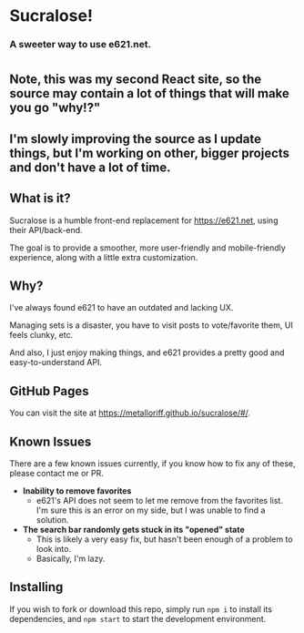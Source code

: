 # Sucralose!
### A sweeter way to use e621.net.

#
## Note, this was my second React site, so the source may contain a lot of things that will make you go "why!?"
## I'm slowly improving the source as I update things, but I'm working on other, bigger projects and don't have a lot of time.

## What is it?
Sucralose is a humble front-end replacement for https://e621.net, using their API/back-end.

The goal is to provide a smoother, more user-friendly and mobile-friendly experience,
along with a little extra customization.

## Why?
I've always found e621 to have an outdated and lacking UX.

Managing sets is a disaster, you have to visit posts to vote/favorite them, UI feels clunky, etc.

And also, I just enjoy making things, and e621 provides a pretty good and easy-to-understand API.

## GitHub Pages
You can visit the site at https://metalloriff.github.io/sucralose/#/.

## Known Issues
There are a few known issues currently, if you know how to fix any of these, please contact me or PR.
* <b>Inability to remove favorites</b>
    * e621's API does not seem to let me remove from the favorites list. I'm sure this is an error on my side,
      but I was unable to find a solution.
* <b>The search bar randomly gets stuck in its "opened" state</b>
    * This is likely a very easy fix, but hasn't been enough of a problem to look into.
    * Basically, I'm lazy.

## Installing
If you wish to fork or download this repo, simply run `npm i` to install its dependencies,
and `npm start` to start the development environment.